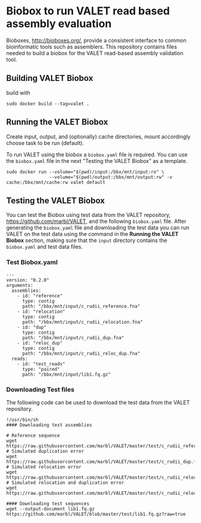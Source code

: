 # Biobox to run VALET read based assembly evaluation
Bioboxes, http://bioboxes.org/,  provide a consistent interface to common bioinformatic tools such as assemblers. This repository contains files needed to build a biobox for the VALET read-based assembly validation tool.

## Building VALET Biobox

build with

`sudo docker build --tag=valet .`

## Running the VALET Biobox  

Create input, output, and (optionally) cache directories, mount accordingly
choose task to be run (default).

To run VALET using the biobox a `biobox.yaml` file is required. You can use the `biobox.yaml` file in the next "Testing the VALET Biobox" as a template.  

```
sudo docker run --volume="$(pwd)/input:/bbx/mnt/input:ro" \
                --volume="$(pwd)/output:/bbx/mnt/output:rw" -v cache:/bbx/mnt/cache:rw valet default
```  

## Testing the VALET Biobox  

You can test the Biobox using test data from the VALET repository, https://github.com/marbl/VALET, and the following `biobox.yaml` file. After generating the `biobox.yaml` file and downloading the test data you can run VALET on the test data using the command in the __Running the VALET Biobox__ section, making sure that the `input` directory contains the `biobox.yaml` and test data files. 

### Test Biobox.yaml

```
---
version: "0.2.0"
arguments:
  assemblies:
    - id: "reference"
      type: contig
      path: "/bbx/mnt/input/c_rudii_reference.fna"
    - id: "relocation"
      type: contig
      path: "/bbx/mnt/input/c_rudii_relocation.fna"
    - id: "dup"
      type: contig
      path: "/bbx/mnt/input/c_rudii_dup.fna"
    - id: "reloc_dup"
      type: contig
      path: "/bbx/mnt/input/c_rudii_reloc_dup.fna"
  reads:
    - id: "test_reads"
      type: "paired"
      path: "/bbx/mnt/input/lib1.fq.gz"
```

### Downloading Test files

The following code can be used to download the test data from the VALET repository.

```
!/usr/bin/sh
#### Downloading test assemblies

# Reference sequence
wget https://raw.githubusercontent.com/marbl/VALET/master/test/c_rudii_reference.fna
# Simulated duplication error
wget https://raw.githubusercontent.com/marbl/VALET/master/test/c_rudii_dup.fna
# Simulated relocation error
wget https://raw.githubusercontent.com/marbl/VALET/master/test/c_rudii_relocation.fna
# Simulated relocation and duplication error
wget https://raw.githubusercontent.com/marbl/VALET/master/test/c_rudii_reloc_dup.fna

#### Downloading test sequences
wget --output-document lib1.fq.gz https://github.com/marbl/VALET/blob/master/test/lib1.fq.gz?raw=true
```
